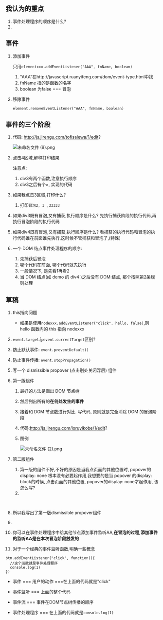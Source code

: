 ## 我认为的重点

1. 事件处理程序的顺序是什么?
2. ​













## 事件

1. 添加事件

   只用`elementxxx.addEventListener("AAA", fnName, boolean)`
   1. "AAA"在http://javascript.ruanyifeng.com/dom/event-type.html中找
   2. fnName 指的是函数的名字
   3. boolean 为false === 冒泡

2. 移除事件

   `element.removeEventListener("AAA", fnName, boolean)`


## 事件的三个阶段

1. 代码: http://js.jirengu.com/tofisalewa/1/edit?

   ![未命名文件 (9).png](http://upload-images.jianshu.io/upload_images/5529438-3ca1cd80186bc2c1.png?imageMogr2/auto-orient/strip%7CimageView2/2/w/1240)

2. 点击4区域,解释打印结果

   注意点: 

   1. div3有两个函数,注意执行顺序
   2. div3之后有个×, 实现的代码

3. 如果我点击3区域,打印什么?

   1. 打印`冒泡2, 3 ,33333`

4. 如果div3既有冒泡,又有捕获,执行顺序是什么?    先执行捕获阶段的执行代码,再执行冒泡阶段的执行代码

5. 如果div4既有冒泡,又有捕获,执行顺序是什么?    看捕获的执行代码和冒泡的执行代码谁在前面谁先执行,这时候不管捕获和冒泡了,(特殊)

6. 一个 DOM 结点事件处理程序的顺序: 

   1. 先捕获后冒泡
   2. 哪个代码在前面, 哪个代码就先执行
   3. 一般情况下, 是先看1再看2
   4. 当 DOM 结点(如 demo 的 div4 )之后没有 DOM 结点, 那个按照第2条规则处理







## 草稿

1. this指向问题

   - 如果是使用`nodexxx.addEventListener("click", hello, false)`,则 hello 函数内的 this 指向 nodexxx

2. `event.target`与`event.currentTarget`区别?

3. 防止默认事件: `event.preventDefault()`

4. 防止事件传播: `event.stopPropagation()`

5. 写一个 dismissible propover (点击别处关闭浮层) 组件

6. 第一版组件

   1. 最好的方法是画出 DOM 节点树

   2. 然后列出所有的**在何处发生的事件**

   3. 接着和 DOM 节点数进行对比. 写代码, 原则就是完全消除 DOM 的冒泡阶段

   4. 代码:http://js.jirengu.com/loruyikobe/1/edit?

   5. 图例

      ![未命名文件 (2).png](http://upload-images.jianshu.io/upload_images/5529438-c79e27e96e72be84.png?imageMogr2/auto-orient/strip%7CimageView2/2/w/1240)

7. 第二版组件

   1. 第一版的组件不好,不好的原因是当我点页面的其他位置时, popover的display: none 根本没有必要起作用,我想要的是当 popover 的display: block的时候, 点击页面的其他位置, popover的display: none才起作用, 该怎么写?
   2. ​

   ​

8. 所以我写出了第一版dismissible propover组件

9. ​

10. 你可以在事件处理程序中给其他节点添加事件监听AA,**在冒泡的过程,添加事件的监听AA是在本次冒泡阶段触发的**

11. 对于一个经典的事件监听函数,明确一些概念

   ```
   btn.addEventListener("click", function(){
     //这个函数就是事件处理程序
     console.log(1)
   })
   ```

-  事件 === 用户的动作 ===在上面的代码就是"click"

-  事件监听 === 上面的整个代码

-  事件流 === 事件在DOM节点树传播的顺序

-  事件处理程序 === 在上面的代码就是`console.log(1)`

   ​

   ​